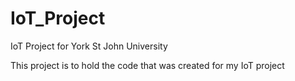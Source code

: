# IoT_Project
IoT Project for York St John University 

This project is to hold the code that was created for my IoT project 
